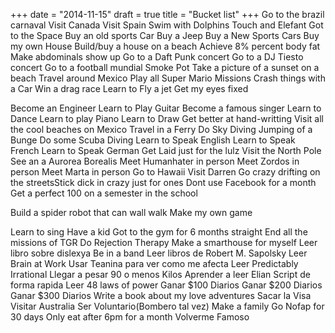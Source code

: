 +++
date = "2014-11-15"
draft = true
title = "Bucket list"
+++
Go to the brazil carnaval Visit Canada Visit Spain Swim with Dolphins Touch and Elefant Got to the Space Buy an old sports CarBuy a Jeep Buy a New Sports Cars Buy my own House Build/buy a house on a beach Achieve 8% percent body fat Make abdominals show up Go to a Daft Punk concert Go to a DJ Tiesto concert Go to a football mundialSmoke Pot Take a picture of a sunset on a beach Travel around Mexico Play all Super Mario Missions Crash things with a Car Win a drag race Learn to Fly a jetGet my eyes fixed Become an Engineer Learn to Play Guitar Become a famous singer Learn to Dance Learn to play Piano Learn to Draw Get better at hand-writting Visit all the cool beaches on Mexico Travel in a Ferry Do Sky Diving Jumping of a Bunge Do some Scuba DivingLearn to Speak English Learn to Speak French Learn to Speak GermanGet Laid just for the lulz Visit the North Pole See an a Aurorea Borealis Meet Humanhater in person Meet Zordos in person Meet Marta in person Go to Hawaii Visit DarrenGo crazy drifting on the streetsStick dick in crazy just for ones Dont use Facebook for a monthGet a perfect 100 on a semester in the school Build a spider robot that can wall walkMake my own game Learn to sing Have a kid Got to the gym for 6 months straight End all the missions of TGR Do Rejection Therapy Make a smarthouse for myself Leer libro sobre dislexya Be in a band Leer libros de Robert M. Sapolsky Leer Brain at WorkUsar Teanina para ver como me afecta Leer Predictably Irrational Llegar a pesar 90 o menos Kilos Aprender a leer Elian Script de forma rapida Leer 48 laws of power Ganar $100 Diarios Ganar $200 Diarios Ganar $300 Diarios Write a book about my love adventures Sacar la Visa Visitar Australia Ser Voluntario(Bombero tal vez) Make a family Go Nofap for 30 days Only eat after 6pm for a month Volverme Famoso


